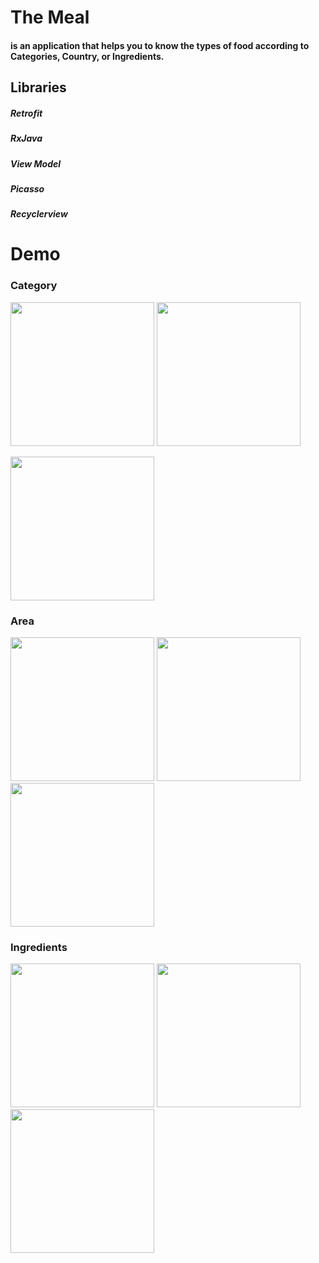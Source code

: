 # The Meal
#### is an application that helps you to know the types of food according to Categories, Country, or Ingredients.
## Libraries
##### Retrofit
##### RxJava
##### View Model
##### Picasso
##### Recyclerview
# Demo
### Category

  <img src="https://user-images.githubusercontent.com/76561691/221313553-c46ee3d6-ec71-4761-ac92-3c30d52bcb25.jpg" width="230"> <img src="https://user-images.githubusercontent.com/76561691/221314728-55c796cb-cda5-40b3-a0ae-328bfbef52d1.jpg" width="230">
 
  <img src="https://user-images.githubusercontent.com/76561691/221315222-f019cb4a-4915-4381-a57c-2f29d6b33e62.jpg" width="230">


### Area
<div>
<img src="https://user-images.githubusercontent.com/76561691/221316146-0d071e28-053e-4e05-b1db-f2920d3d5ebd.jpg" width="230">
<img src="https://user-images.githubusercontent.com/76561691/221317150-f4314b2a-7d95-460e-abea-7bfe227b1b16.jpg" width="230">
<img src="https://user-images.githubusercontent.com/76561691/221317360-55c75c9b-b8bd-4da3-91a0-6384f760d6cf.jpg" width="230">
</div>

### Ingredients
<div>
<img src="https://user-images.githubusercontent.com/76561691/221317650-38615f7f-d670-45cf-965e-8c9eb74e73a9.jpg" width="230">
<img src="https://user-images.githubusercontent.com/76561691/221317745-6128c96c-7f26-4289-8bb5-6cd73e8847b4.jpg" width="230">
<img src="https://user-images.githubusercontent.com/76561691/221317823-fab51da9-ce64-42f8-8904-aeb5c9a5b6af.jpg" width="230">
</div>
